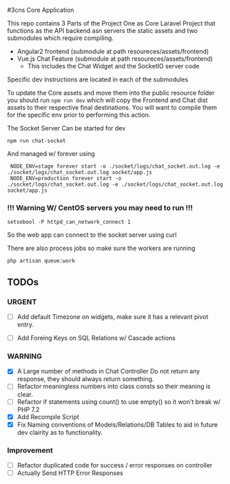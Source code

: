 #3cns Core Application

This repo contains 3 Parts of the Project One as Core Laravel Project that functions as the API backend asn servers the static assets and two submodules which require compiling.

- Angular2 frontend (submodule at path resoureces/assets/frontend)
- Vue.js Chat Feature (submodule at path resoureces/assets/frontend)
   - This includes the Chat Widget and the SocketIO server code

Specific dev instructions are located in each of the submodules


To update the Core assets and move them into the public
resource folder you should run `npm run dev` which will
copy the Frontend and Chat dist assets to their respective final destinations.
You will want to compile them for the specific env prior to performing this action.



The Socket Server Can be started for dev

```
npm run chat-socket
```

And managed w/ forever using
```
 NODE_ENV=stage forever start -o ./socket/logs/chat_socket.out.log -e ./socket/logs/chat_socket.out.log socket/app.js
 NODE_ENV=production forever start -o ./socket/logs/chat_socket.out.log -e ./socket/logs/chat_socket.out.log socket/app.js
```

### !!! Warning W/ CentOS servers you may need to run !!!
```
setsebool -P httpd_can_network_connect 1
```
So the web app can connect to the socket server using curl


There are also process jobs so make sure the workers are running
```
php artisan queue:work
```


## TODOs

### URGENT
- [ ] Add default Timezone on widgets, make sure it has a relevant pivot entry.
- [ ] Add Foreing Keys on SQL Relations w/ Cascade actions


### WARNING
- [x] A Large number of methods in Chat Controller Do not return any response, they should always return something.
- [ ] Refactor meaningless numbers into class consts so their meaning is clear.
- [ ] Refactor if statements using count() to use empty() so it won't break w/ PHP 7.2
- [x] Add Recompile Script
- [x] Fix Naming conventions of Models/Relations/DB Tables to aid in future dev clairity as to functionality.

### Improvement
- [ ] Refactor duplicated code for success / error responses on controller
- [ ] Actually Send HTTP Error Responses
